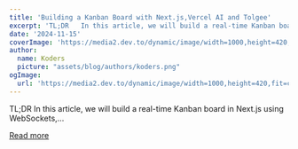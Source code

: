 ```yaml
---
title: 'Building a Kanban Board with Next.js,Vercel AI and Tolgee'
excerpt: 'TL;DR   In this article, we will build a real-time Kanban board in Next.js using WebSockets,...'
date: '2024-11-15'
coverImage: 'https://media2.dev.to/dynamic/image/width=1000,height=420,fit=cover,gravity=auto,format=auto/https%3A%2F%2Fdev-to-uploads.s3.amazonaws.com%2Fuploads%2Farticles%2F8se47yg59oimb4sl06eg.gif'
author:
  name: Koders
  picture: "assets/blog/authors/koders.png"
ogImage:
  url: 'https://media2.dev.to/dynamic/image/width=1000,height=420,fit=cover,gravity=auto,format=auto/https%3A%2F%2Fdev-to-uploads.s3.amazonaws.com%2Fuploads%2Farticles%2F8se47yg59oimb4sl06eg.gif'
---
```


TL;DR   In this article, we will build a real-time Kanban board in Next.js using WebSockets,...

[Read more](https://dev.to/tolgee_i18n/building-a-kanban-board-with-nextjsvercel-ai-and-tolgee-493g)
